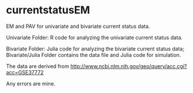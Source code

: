 # currentstatusEM
EM and PAV for univariate and bivariate current status data.

Univariate Folder: R code for analyzing the univariate current status data.

Bivariate Folder: Julia code for analyzing the bivariate current status data;
Bivariate/Julia Folder contains the data file and Julia code for simulation.

The data are derived from http://www.ncbi.nlm.nih.gov/geo/query/acc.cgi?acc=GSE37772

Any errors are mine.
